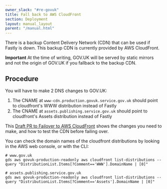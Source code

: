 ```yaml
---
owner_slack: "#re-govuk"
title: Fall back to AWS CloudFront
section: Deployment
layout: manual_layout
parent: "/manual.html"
---
```


There is a backup Content Delivery Network (CDN) that can be used if Fastly is down.
This backup CDN is currently provided by AWS CloudFront.

**Important** At the time of writing, GOV.UK will be served
by static mirrors and not the origin of GOV.UK if you fallback to the backup CDN.

## Procedure

You will have to make 2 DNS changes to GOV.UK:

1. The CNAME at `www-cdn.production.govuk.service.gov.uk` should point to
   cloudfront's WWW distribution instead of Fastly
2. The CNAME at `assets.publishing.service.gov.uk` should point to cloudfront's
   Assets distribution instead of Fastly

This [Draft PR to Failover to AWS CloudFront](https://github.com/alphagov/govuk-dns-config/pull/673)
shows the changes you need to make, and how to test the CDN before failing over.

You can check the domain names of the cloudfront distributions by looking in
the AWS web console, or with the CLI:

```
# www.gov.uk
gds aws govuk-production-readonly aws cloudfront list-distributions --query "DistributionList.Items[?Comment=='WWW'].DomainName | [0]"

# assets.publishing.service.gov.uk
gds aws govuk-production-readonly aws cloudfront list-distributions --query "DistributionList.Items[?Comment=='Assets'].DomainName | [0]"
```


